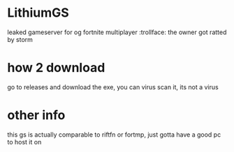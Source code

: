 # LithiumGS
leaked gameserver for og fortnite multiplayer :trollface: the owner got ratted by storm
# how 2 download
go to releases and download the exe, you can virus scan it, its not a virus
# other info
this gs is actually comparable to riftfn or fortmp, just gotta have a good pc to host it on
